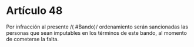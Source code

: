 # Artículo 48

Por infracción al presente /( #Bando)/ ordenamiento serán sancionadas las personas que sean imputables en los términos de este bando, al momento de cometerse la falta.

